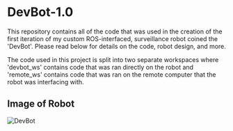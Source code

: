 # DevBot-1.0
This repository contains all of the code that was used in the creation of the first iteration of my custom ROS-interfaced, surveillance robot coined the 'DevBot'. Please read below for details on the code, robot design, and more.

The code used in this project is split into two separate workspaces where 'devbot_ws' contains code that was ran directly on the robot and 'remote_ws' contains code that was ran on the remote computer that the robot was interfacing with.


## Image of Robot
![DevBot](https://github.com/devin1126/DevBot-1.0/assets/39745020/983adc2a-390e-4caf-95ed-395055aa90ad)
